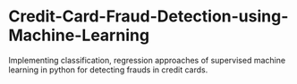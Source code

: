# Credit-Card-Fraud-Detection-using-Machine-Learning
Implementing classification, regression approaches of supervised machine learning in python for detecting frauds in credit cards.
